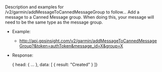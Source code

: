 Description and examples for /v2/garmin/addMessageToCannedMessageGroup to follow...
Add a message to a Canned Message group.  When doing this, your message will need to be the same type as the message group.
  * Example: 
    * http://api.gpsinsight.com/v2/garmin/addMessageToCannedMessageGroup?&token=authToken&message_id=X&group=X
  * Response:

    {
    head: { ... },
    data: [
    {   result: "Created" 
    }
    ]}
